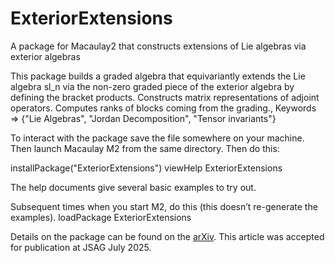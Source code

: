 # ExteriorExtensions
A package for Macaulay2 that constructs extensions of Lie algebras via exterior algebras

This package builds a graded algebra that equivariantly extends the Lie
    algebra sl_n via the non-zero graded piece of the exterior algebra by
    defining the bracket products. Constructs matrix representations of
    adjoint operators. Computes ranks of blocks coming from the grading.,
    Keywords => {"Lie Algebras", "Jordan Decomposition", "Tensor invariants"}
    
To interact with the package save the file somewhere on your machine. 
Then launch Macaulay M2 from the same directory. 
Then do this:
 
installPackage("ExteriorExtensions")
viewHelp ExteriorExtensions
 
The help documents give several basic examples to try out.

Subsequent times when you start M2, do this (this doesn’t re-generate the examples).
loadPackage ExteriorExtensions

Details on the package can be found on the [arXiv](https://arxiv.org/abs/2312.11368).
This article was accepted for publication at JSAG July 2025.
